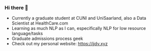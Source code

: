 ### Hi there 👋

<!--
**jjdelvalle/jjdelvalle** is a ✨ _special_ ✨ repository because its `README.md` (this file) appears on your GitHub profile.

Here are some ideas to get you started:

- 🔭 I’m currently working on ...
- 🌱 I’m currently learning ...
- 👯 I’m looking to collaborate on ...
- 🤔 I’m looking for help with ...
- 💬 Ask me about ...
- 📫 How to reach me: ...
- 😄 Pronouns: ...
- ⚡ Fun fact: ...
-->

- Currently a graduate student at CUNI and UniSaarland, also a Data Scientist at HealthCare.com
- Learning as much NLP as I can, especifically NLP for low resource language/tasks
- Graduate admissions process geek
- Check out my personal website: https://jjdv.xyz
